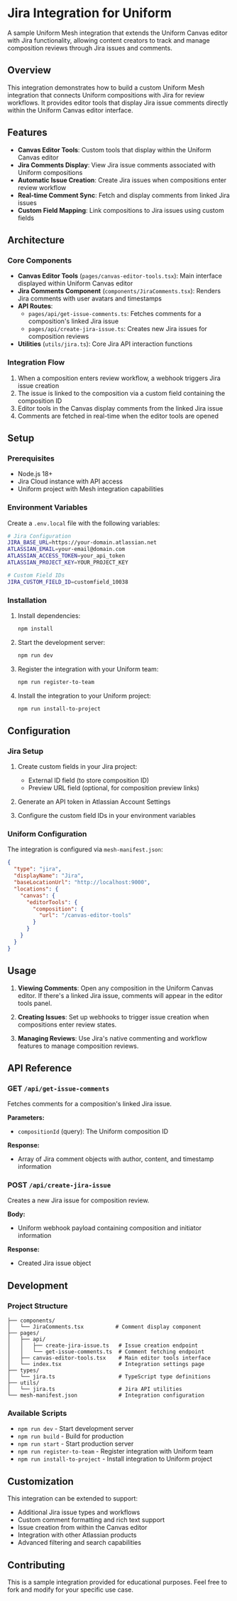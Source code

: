 # Jira Integration for Uniform

A sample Uniform Mesh integration that extends the Uniform Canvas editor with Jira functionality, allowing content creators to track and manage composition reviews through Jira issues and comments.

## Overview

This integration demonstrates how to build a custom Uniform Mesh integration that connects Uniform compositions with Jira for review workflows. It provides editor tools that display Jira issue comments directly within the Uniform Canvas editor interface.

## Features

- **Canvas Editor Tools**: Custom tools that display within the Uniform Canvas editor
- **Jira Comments Display**: View Jira issue comments associated with Uniform compositions
- **Automatic Issue Creation**: Create Jira issues when compositions enter review workflow
- **Real-time Comment Sync**: Fetch and display comments from linked Jira issues
- **Custom Field Mapping**: Link compositions to Jira issues using custom fields

## Architecture

### Core Components

- **Canvas Editor Tools** (`pages/canvas-editor-tools.tsx`): Main interface displayed within Uniform Canvas editor
- **Jira Comments Component** (`components/JiraComments.tsx`): Renders Jira comments with user avatars and timestamps
- **API Routes**:
  - `pages/api/get-issue-comments.ts`: Fetches comments for a composition's linked Jira issue
  - `pages/api/create-jira-issue.ts`: Creates new Jira issues for composition reviews
- **Utilities** (`utils/jira.ts`): Core Jira API interaction functions

### Integration Flow

1. When a composition enters review workflow, a webhook triggers Jira issue creation
2. The issue is linked to the composition via a custom field containing the composition ID
3. Editor tools in the Canvas display comments from the linked Jira issue
4. Comments are fetched in real-time when the editor tools are opened

## Setup

### Prerequisites

- Node.js 18+
- Jira Cloud instance with API access
- Uniform project with Mesh integration capabilities

### Environment Variables

Create a `.env.local` file with the following variables:

```bash
# Jira Configuration
JIRA_BASE_URL=https://your-domain.atlassian.net
ATLASSIAN_EMAIL=your-email@domain.com
ATLASSIAN_ACCESS_TOKEN=your_api_token
ATLASSIAN_PROJECT_KEY=YOUR_PROJECT_KEY

# Custom Field IDs
JIRA_CUSTOM_FIELD_ID=customfield_10038
```

### Installation

1. Install dependencies:
   ```bash
   npm install
   ```

2. Start the development server:
   ```bash
   npm run dev
   ```

3. Register the integration with your Uniform team:
   ```bash
   npm run register-to-team
   ```

4. Install the integration to your Uniform project:
   ```bash
   npm run install-to-project
   ```

## Configuration

### Jira Setup

1. Create custom fields in your Jira project:
   - External ID field (to store composition ID)
   - Preview URL field (optional, for composition preview links)

2. Generate an API token in Atlassian Account Settings

3. Configure the custom field IDs in your environment variables

### Uniform Configuration

The integration is configured via `mesh-manifest.json`:

```json
{
  "type": "jira",
  "displayName": "Jira",
  "baseLocationUrl": "http://localhost:9000",
  "locations": {
    "canvas": {
      "editorTools": {
        "composition": {
          "url": "/canvas-editor-tools"
        }
      }
    }
  }
}
```

## Usage

1. **Viewing Comments**: Open any composition in the Uniform Canvas editor. If there's a linked Jira issue, comments will appear in the editor tools panel.

2. **Creating Issues**: Set up webhooks to trigger issue creation when compositions enter review states.

3. **Managing Reviews**: Use Jira's native commenting and workflow features to manage composition reviews.

## API Reference

### GET `/api/get-issue-comments`

Fetches comments for a composition's linked Jira issue.

**Parameters:**
- `compositionId` (query): The Uniform composition ID

**Response:**
- Array of Jira comment objects with author, content, and timestamp information

### POST `/api/create-jira-issue`

Creates a new Jira issue for composition review.

**Body:**
- Uniform webhook payload containing composition and initiator information

**Response:**
- Created Jira issue object

## Development

### Project Structure

```
├── components/
│   └── JiraComments.tsx          # Comment display component
├── pages/
│   ├── api/
│   │   ├── create-jira-issue.ts   # Issue creation endpoint
│   │   └── get-issue-comments.ts  # Comment fetching endpoint
│   ├── canvas-editor-tools.tsx    # Main editor tools interface
│   └── index.tsx                  # Integration settings page
├── types/
│   └── jira.ts                    # TypeScript type definitions
├── utils/
│   └── jira.ts                    # Jira API utilities
└── mesh-manifest.json             # Integration configuration
```

### Available Scripts

- `npm run dev` - Start development server
- `npm run build` - Build for production
- `npm run start` - Start production server
- `npm run register-to-team` - Register integration with Uniform team
- `npm run install-to-project` - Install integration to Uniform project

## Customization

This integration can be extended to support:

- Additional Jira issue types and workflows
- Custom comment formatting and rich text support
- Issue creation from within the Canvas editor
- Integration with other Atlassian products
- Advanced filtering and search capabilities

## Contributing

This is a sample integration provided for educational purposes. Feel free to fork and modify for your specific use case.
